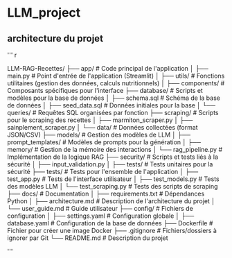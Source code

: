 # LLM_project

## architecture du projet 

''' r

LLM-RAG-Recettes/
├── app/                   # Code principal de l'application
│   ├── main.py            # Point d'entrée de l'application (Streamlit)
│   ├── utils/             # Fonctions utilitaires (gestion des données, calculs nutritionnels)
│   ├── components/        # Composants spécifiques pour l'interface
├── database/              # Scripts et modèles pour la base de données
│   ├── schema.sql         # Schéma de la base de données
│   ├── seed_data.sql      # Données initiales pour la base
│   └── queries/           # Requêtes SQL organisées par fonction
├── scraping/              # Scripts pour le scraping des recettes
│   ├── marmiton_scraper.py
│   ├── sainplement_scraper.py
│   └── data/              # Données collectées (format JSON/CSV)
├── models/                # Gestion des modèles de LLM
│   ├── prompt_templates/  # Modèles de prompts pour la génération
│   ├── memory/            # Gestion de la mémoire des interactions
│   └── rag_pipeline.py    # Implémentation de la logique RAG
├── security/              # Scripts et tests liés à la sécurité
│   ├── input_validation.py
│   ├── tests/             # Tests unitaires pour la sécurité
├── tests/                 # Tests pour l'ensemble de l'application
│   ├── test_app.py        # Tests de l'interface utilisateur
│   ├── test_models.py     # Tests des modèles LLM
│   └── test_scraping.py   # Tests des scripts de scraping
├── docs/                  # Documentation
│   ├── requirements.txt   # Dépendances Python
│   ├── architecture.md    # Description de l'architecture du projet
│   └── user_guide.md      # Guide utilisateur
├── config/                # Fichiers de configuration
│   ├── settings.yaml      # Configuration globale
│   ├── database.yaml      # Configuration de la base de données
├── Dockerfile             # Fichier pour créer une image Docker
├── .gitignore             # Fichiers/dossiers à ignorer par Git
└── README.md              # Description du projet

'''
